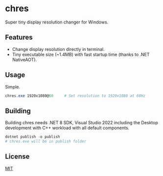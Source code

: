 ﻿# chres

Super tiny display resolution changer for Windows.

## Features

- Change display resolution directly in terminal.
- Tiny executable size (~1.4MB) with fast startup time (thanks to .NET NativeAOT).

## Usage

Simple.

```powershell
chres.exe 1920x1080@60     # Set resolution to 1920x1080 at 60Hz
```

## Building

Building chres needs .NET 8 SDK, Visual Studio 2022 including the Desktop development with C++ workload with all default
components.

```powershell
dotnet publish -o publish
# chres.exe will be in publish folder
```

## License

[MIT](LICENSE)
